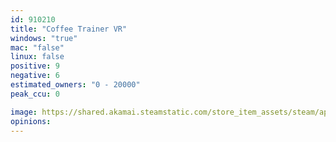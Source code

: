 ```yaml
---
id: 910210
title: "Coffee Trainer VR"
windows: "true"
mac: "false"
linux: false
positive: 9
negative: 6
estimated_owners: "0 - 20000"
peak_ccu: 0

image: https://shared.akamai.steamstatic.com/store_item_assets/steam/apps/910210/header.jpg?t=1537507872
opinions:
---
```

